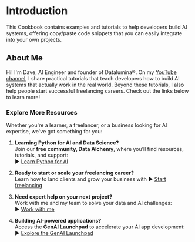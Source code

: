 # Introduction

This Cookbook contains examples and tutorials to help developers build AI systems, offering copy/paste code snippets that you can easily integrate into your own projects.

## About Me

Hi! I'm Dave, AI Engineer and founder of Datalumina®. On my [YouTube channel](https://www.youtube.com/@daveebbelaar), I share practical tutorials that teach developers how to build AI systems that actually work in the real world. Beyond these tutorials, I also help people start successful freelancing careers. Check out the links below to learn more!

### Explore More Resources

Whether you're a learner, a freelancer, or a business looking for AI expertise, we've got something for you:

1. **Learning Python for AI and Data Science?**  
   Join our **free community, Data Alchemy**, where you’ll find resources, tutorials, and support:  
   ▶︎ [Learn Python for AI](https://www.skool.com/data-alchemy)

2. **Ready to start or scale your freelancing career?**  
   Learn how to land clients and grow your business with
   ▶︎ [Start freelancing](https://www.datalumina.com/data-freelancer)

3. **Need expert help on your next project?**  
   Work with me and my team to solve your data and AI challenges:  
   ▶︎ [Work with me](https://www.datalumina.com/solutions)

4. **Building AI-powered applications?**  
   Access the **GenAI Launchpad** to accelerate your AI app development:  
   ▶︎ [Explore the GenAI Launchpad](https://launchpad.datalumina.com/)